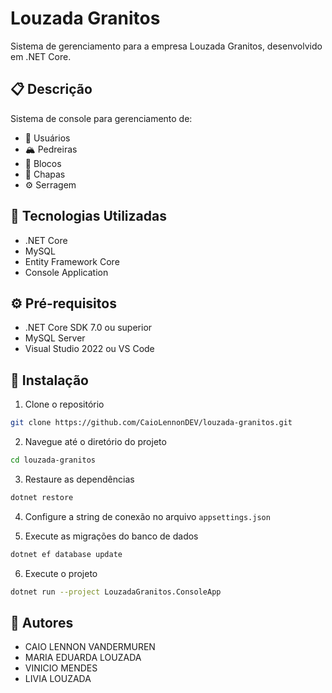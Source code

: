 # Louzada Granitos

Sistema de gerenciamento para a empresa Louzada Granitos, desenvolvido em .NET Core.

## 📋 Descrição

Sistema de console para gerenciamento de:
- 👥 Usuários
- 🏔️ Pedreiras
- 🗿 Blocos
- 📏 Chapas
- ⚙️ Serragem

## 🚀 Tecnologias Utilizadas

- .NET Core
- MySQL
- Entity Framework Core
- Console Application

## ⚙️ Pré-requisitos

- .NET Core SDK 7.0 ou superior
- MySQL Server
- Visual Studio 2022 ou VS Code

## 🔧 Instalação

1. Clone o repositório
```bash
git clone https://github.com/CaioLennonDEV/louzada-granitos.git
```

2. Navegue até o diretório do projeto
```bash
cd louzada-granitos
```

3. Restaure as dependências
```bash
dotnet restore
```

4. Configure a string de conexão no arquivo `appsettings.json`

5. Execute as migrações do banco de dados
```bash
dotnet ef database update
```

6. Execute o projeto
```bash
dotnet run --project LouzadaGranitos.ConsoleApp
```


## 👥 Autores

- CAIO LENNON VANDERMUREN
- MARIA EDUARDA LOUZADA
- VINICIO MENDES
- LIVIA LOUZADA
